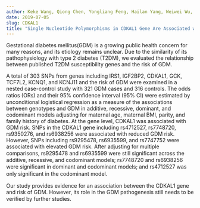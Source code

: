 ```yaml
---
author: Keke Wang, Qiong Chen, Yongliang Feng, Hailan Yang, Weiwei Wu, Ping Zhang, Ying Wang, Jamie Ko, Feng Zhao, Wenqiong Du, Feifei Yang, Tianbi Han, Suping Wang, Yawei Zhang 1
date: 2019-07-05
slug: CDKAL1
title: "Single Nucleotide Polymorphisms in CDKAL1 Gene Are Associated with Risk of Gestational Diabetes Mellitus in Chinese Population."
---
```


Gestational diabetes mellitus(GDM) is a growing public health concern for many reasons, and its etiology remains unclear. 
Due to the similarity of its pathophysiology with type 2 diabetes (T2DM), 
we evaluated the relationship between published T2DM susceptibility genes and the risk of GDM. 

A total of 303 SNPs from genes including IRS1, IGF2BP2, CDKAL1, GCK, TCF7L2, KCNQ1, and KCNJ11 and the risk of GDM were 
examined in a nested case-control study with 321 GDM cases and 316 controls. 
The odds ratios (ORs) and their 95% conﬁdence interval (95% CI) were estimated by unconditional logistical regression 
as a measure of the associations between genotypes and GDM in additive, recessive, dominant, and codominant models 
adjusting for maternal age, maternal BMI, parity, and family history of diabetes. 
At the gene level, CDKAL1 was associated with GDM risk. 
SNPs in the CDKAL1 gene including rs4712527, rs7748720, rs9350276, and rs6938256 were associated 
with reduced GDM risk. However, SNPs including rs9295478, rs6935599, and rs7747752 were associated with 
elevated GDM risk. After adjusting for multiple comparisons, rs9295478 and rs6935599 were still signiﬁcant 
across the additive, recessive, and codominant models; rs7748720 and rs6938256 were signiﬁcant in dominant and 
codominant models; and rs4712527 was only signiﬁcant in the codominant model. 

Our study provides evidence for an association between the CDKAL1 gene and risk of GDM. However, its role in the GDM pathogenesis still needs to be veriﬁed by further studies.
